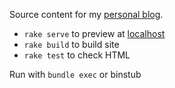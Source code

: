 Source content for my [personal blog](https://blog.ariasemi.com/). 

* `rake serve` to preview at [localhost](http://localhost:4000)
* `rake build` to build site
* `rake test` to check HTML

Run with `bundle exec` or binstub

